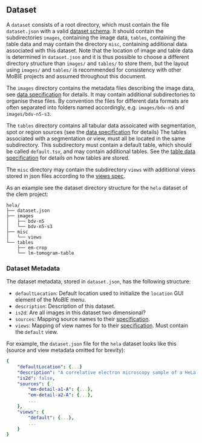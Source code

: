 ## <a name="dataset"></a>Dataset

A `dataset` consists of a root directory, which must contain the file `dataset.json` with a valid [dataset schema](https://github.com/mobie/mobie.github.io/tree/master/schema/dataset.schema.json).
It should contain the subdirectories `images`, containing the image data, `tables`, containing the table data and may contain the directory `misc`, containing additional data associated with this dataset.
Note that the location of image and table data is determined in `dataset.json` and it is thus possible to choose a different directory structure than `images/` and `tables/` to store them,
but the layout using `images/` and `tables/` is recommended for consistency with other MoBIE projects and assumed throughout this document.

The `images` directory contains the metadata files describing the image data, see [data specification](#data) for details.
It may contain additional subdirectories to organise these files. By convention the files for different data formats are often separated into folders named accordingly, e.g. `images/bdv-n5` and `images/bdv-n5-s3`.

The `tables` directory contains all tabular data assoicated with segmentation, spot or region sources (see the [data specification](#data) for details)
The tables associated with a segmentation or view, must all be located in the same subdirectory. This subdirectory must contain a default table, which should be called `default.tsv`, and may contain additional tables. 
See the [table data specification](#table-data) for details on how tables are stored.

The `misc` directory may contain the subdirectory `views` with additional views stored in json files according to the [views spec](https://github.com/mobie/mobie.github.io/tree/master/schema/views.schema.json).

As an example see the dataset directory structure for the `hela` dataset of the clem project:
```
hela/
├── dataset.json
├── images
│   ├── bdv-n5
│   └── bdv-n5-s3
├── misc
│   └── views
└── tables
    ├── em-crop
    └── lm-tomogram-table
```

### <a name="dataset-metadata"></a>Dataset Metadata

The dataset metadata, stored in `dataset.json`, has the following structure:
- `defaultLocation`: Default location used to initialize the `location` GUI element of the MoBIE menu.
- `description`: Description of this dataset.
- `is2d`: Are all images in this dataset two dimensional?
- `sources`: Mapping source names to their [specification](#source-metadata).
- `views`: Mapping of view names for to their [specification](#view-metadata). Must contain the `default` view.

For example, the `dataset.json` file for the `hela` dataset looks like this (source and view metadata omitted for brevity):
```yaml
{
    "defaultLocation": {...}
    "description": "A correlative electron microscopy sample of a HeLa cell.",
    "is2d": false,
    "sources": {
        "em-detail-a1-A": {...},
        "em-detail-a2-A": {...},
        ...
    },
    "views": {
        "default": {...},
        ...
    }
}
```

